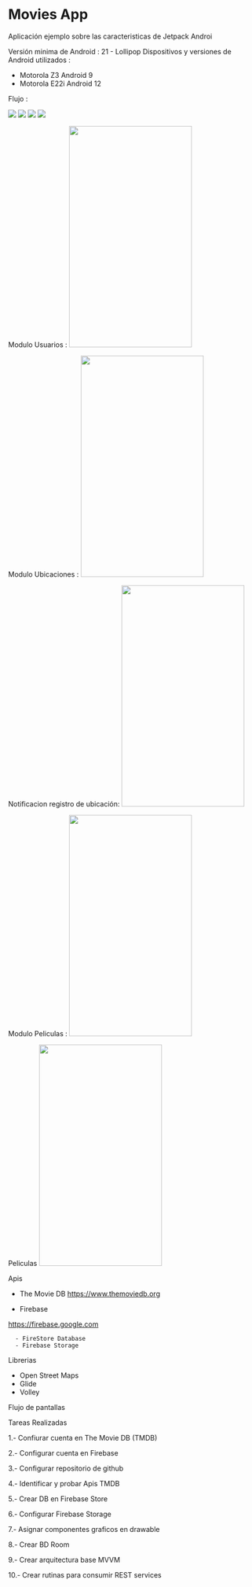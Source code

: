 # Movies App
Aplicación ejemplo sobre las caracteristicas de Jetpack Androi

Versión minima de Android : 21 - Lollipop
Dispositivos y versiones de Android utilizados : 
  - Motorola Z3 Android 9
  - Motorola E22i Android 12

Flujo :

<img src="https://github.com/iscmiguelsamaniego/moviesapp/assets/11413770/b37f1eb2-3b71-4799-8349-e1203deab943">

<img src="https://github.com/iscmiguelsamaniego/moviesapp/assets/11413770/2bf33f78-2678-424d-9b20-18e532e66a1a">

<img src="https://github.com/iscmiguelsamaniego/moviesapp/assets/11413770/ded09389-fd01-4c69-8a50-e06a1c36b9be">

<img src="https://github.com/iscmiguelsamaniego/moviesapp/assets/11413770/1b86a169-dc86-4c2b-91cf-3568de4e2939">

Modulo Usuarios :
<img src="https://github.com/iscmiguelsamaniego/moviesapp/assets/11413770/b0aa5966-6c84-4600-a3d5-173975f2e708" width="250" height="450">

Modulo Ubicaciones :
<img src="https://github.com/iscmiguelsamaniego/moviesapp/assets/11413770/8612587f-46fa-466d-b74b-0e6222422c76" width="250" height="450">

Notificacion registro de ubicación:
<img src="https://github.com/iscmiguelsamaniego/moviesapp/assets/11413770/64a19ae8-32cc-45b4-a622-0d680f621f50" width="250" height="450">

Modulo Peliculas :
<img src="https://github.com/iscmiguelsamaniego/moviesapp/assets/11413770/8612587f-46fa-466d-b74b-0e6222422c76" width="250" height="450">

Peliculas
<img src="https://github.com/iscmiguelsamaniego/moviesapp/assets/11413770/a6166f80-322f-4b76-bd89-3a9192134eac" width="250" height="450">

Apis

- The Movie DB
  https://www.themoviedb.org
  
- Firebase

https://firebase.google.com

      - FireStore Database
      - Firebase Storage

Librerias 

- Open Street Maps
- Glide
- Volley

Flujo de pantallas

Tareas Realizadas

1.- Confiurar cuenta en The Movie DB (TMDB)

2.- Configurar cuenta en Firebase 

3.- Configurar repositorio de github

4.- Identificar y probar Apis TMDB

5.- Crear DB en Firebase Store

6.- Configurar Firebase Storage

7.- Asignar componentes graficos en drawable

8.- Crear BD Room

9.- Crear arquitectura base MVVM

10.- Crear rutinas para consumir REST services
